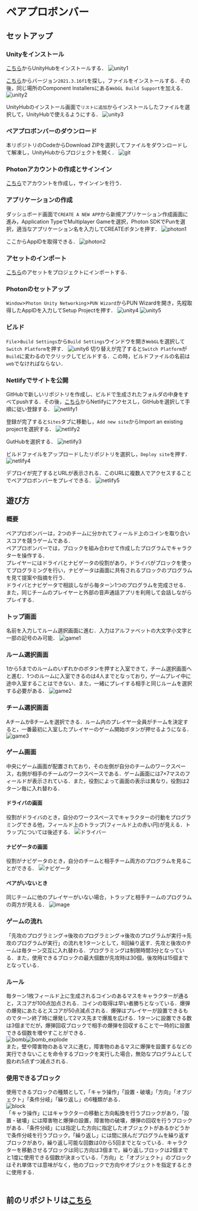 # ペアプロボンバー

## セットアップ
### Unityをインストール
[こちら](https://unity.com/ja/download)からUnityHubをインストールする．
![unity1](https://user-images.githubusercontent.com/73092824/218959511-30929ebe-d41d-423d-bde4-8cb9ec739981.png)

[こちら](https://unity.com/releases/editor/qa/lts-releases)からバージョン`2021.3.16f1`を探し，ファイルをインストールする．その後，同じ場所のComponent Installersにある`WebGL Build Support`を加える．
![unity2](https://user-images.githubusercontent.com/73092824/218961211-ed7ead38-2dc1-4ae6-893d-e6b12e3880ff.png)

UnityHubのインストール画面で`リストに追加`からインストールしたファイルを選択して，UnityHubで使えるようにする．
![unity3](https://user-images.githubusercontent.com/73092824/218961608-b0721a31-e777-4ef4-9f59-fa0bcb4a13c8.png)

### ペアプロボンバーのダウンロード
本リポジトリのCodeからDownload ZIPを選択してファイルをダウンロードして解凍し，UnityHubからプロジェクトを開く．
![git](https://user-images.githubusercontent.com/73092824/218962208-277976ef-476d-4f55-8dd2-fcb615245974.png)

### Photonアカウントの作成とサインイン
[こちら](https://www.photonengine.com/ja-JP/PUN)でアカウントを作成し，サインインを行う．

### アプリケーションの作成
ダッシュボード画面で`CREATE A NEW APP`から新規アプリケーション作成画面に進み，Application TypeでMultiplayer Gameを選択，Photon SDKでPunを選択，適当なアプリケーション名を入力してCREATEボタンを押す．
![photon1](https://user-images.githubusercontent.com/73092824/218963420-4c4139fa-ae2b-4b6c-b748-9b863d9476bc.png)

ここからAppIDを取得できる．
![photon2](https://user-images.githubusercontent.com/73092824/218964794-ebf41668-4b87-4747-9e02-d8011b06ac47.png)

### アセットのインポート
[こちら](https://assetstore.unity.com/packages/tools/network/pun-2-free-119922)のアセットをプロジェクトにインポートする．

### Photonのセットアップ
`Window`>`Photon Unity Networking`>`PUN Wizard`からPUN Wizardを開き，先程取得したAppIDを入力してSetup Projectを押す．
![unity4](https://user-images.githubusercontent.com/73092824/218967433-dc083ee3-fe36-4c5c-aca1-477421299377.png)
![unity5](https://user-images.githubusercontent.com/73092824/218967477-25f3ee4c-1f22-4ad4-8fb6-9719b409b564.png)

### ビルド
`File`>`Build Settings`から`Build Settings`ウインドウを開き`WebGL`を選択して`Switch Platform`を押す．
![unity6](https://user-images.githubusercontent.com/73092824/218967488-5699d7d7-5099-4111-864a-fea46bed2546.png)
切り替えが完了すると`Switch Platform`が`Build`に変わるのでクリックしてビルドする．この時，ビルドファイルの名前は`web`でなければならない．

### Netlifyでサイトを公開
GitHubで新しいリポジトリを作成し、ビルドで生成されたフォルダの中身をすべてpushする．その後，[こちら](https://app.netlify.com/)からNetlifyにアクセスし，GitHubを選択して手順に従い登録する．
![netlify1](https://user-images.githubusercontent.com/73092824/218970696-1a202f6c-41e9-4e83-b4e2-fb67e8388010.png)

登録が完了すると`Sites`タブに移動し，`Add new site`からImport an existing projectを選択する．
![netlify2](https://user-images.githubusercontent.com/73092824/218970726-74f82321-1788-42e9-a13c-9ea3219c1d21.png)

GutHubを選択する．
![netlify3](https://user-images.githubusercontent.com/73092824/218970745-7eb76f6e-c58b-4768-9ab4-d50c21ccc975.png)

ビルドファイルをアップロードしたリポジトリを選択し，`Deploy site`を押す．
![netlify4](https://user-images.githubusercontent.com/73092824/218970780-0eb42da8-a1a8-42ed-889b-f9aa48d46fb2.png)

デプロイが完了するとURLが表示される．このURLに複数人でアクセスすることでペアプロボンバーをプレイできる．
![netlify5](https://user-images.githubusercontent.com/73092824/218971250-3b3cf514-42ac-41f1-a249-db27087ee27e.png)



## 遊び方
### 概要
ペアプロボンバーは，2つのチームに分かれてフィールド上のコインを取り合いスコアを競うゲームである．  
ペアプロボンバーでは，ブロックを組み合わせて作成したプログラムでキャラクターを操作する．  
プレイヤーにはドライバとナビゲータの役割があり，ドライバがブロックを使ってプログラミングを行い，ナビゲータは画面に共有されるブロックのプログラムを見て提案や指摘を行う．  
ドライバとナビゲータで相談しながら毎ターン1つのプログラムを完成させる．また，同じチームのプレイヤーと外部の音声通話アプリを利用して会話しながらプレイする．

### トップ画面
名前を入力してルーム選択画面に進む．入力はアルファベットの大文字小文字と一部の記号のみ可能．
![game1](https://user-images.githubusercontent.com/73092824/218977072-2f9e7857-b3e2-404a-ba48-038504b65789.png)

### ルーム選択画面
1から5までのルームのいずれかのボタンを押すと入室できて，チーム選択画面へと進む．1つのルームに入室できるのは4人までとなっており，ゲームプレイ中に途中入室することはできない．また，一緒にプレイする相手と同じルームを選択する必要がある．
![game2](https://user-images.githubusercontent.com/73092824/218977092-92cff413-fda1-4625-b4f0-b4ca0414e35b.png)

### チーム選択画面
AチームかBチームを選択できる．ルーム内のプレイヤー全員がチームを決定すると，一番最初に入室したプレイヤーのゲーム開始ボタンが押せるようになる．
![game3](https://user-images.githubusercontent.com/73092824/218977138-0f5dedf8-56ab-46f1-a8d8-4601841703eb.png)

### ゲーム画面
中央にゲーム画面が配置されており，その左側が自分のチームのワークスペース，右側が相手のチームのワークスペースである．ゲーム画面には7×7マスのフィールドが表示されている．また，役割によって画面の表示は異なり，役割は2ターン毎に入れ替わる．

#### ドライバの画面
役割がドライバのとき，自分のワークスペースでキャラクターの行動をプログラミングできる他，フィールド上のトラップ(フィールド上の赤い円)が見える．トラップについては後述する．
![ドライバー](https://user-images.githubusercontent.com/73092824/218981686-052d70ec-e88e-4914-8dc4-4c67d527cd62.png)

#### ナビゲータの画面
役割がナビゲータのとき，自分のチームと相手チーム両方のプログラムを見ることができる．
![ナビゲータ](https://user-images.githubusercontent.com/73092824/218981633-47ae5f2c-afed-4049-ba12-08fecb6a30a2.png)

#### ペアがいないとき
同じチームに他のプレイヤーがいない場合，トラップと相手チームのプログラムの両方が見える．
![image](https://user-images.githubusercontent.com/73092824/218985609-23b483e7-dc5c-43d2-b6f5-3c55d4da0338.png)

### ゲームの流れ
「先攻のプログラミング→後攻のプログラミング→後攻のプログラムが実行→先攻のプログラムが実行」の流れを1ターンとして，8回繰り返す．先攻と後攻のチームは毎ターン交互に入れ替わる．プログラミングは制限時間3分となっている．また，使用できるブロックの最大個数が先攻時は30個，後攻時は15個までとなっている．

### ルール
毎ターン1枚フィールド上に生成されるコインのあるマスをキャラクターが通ると，スコアが100点加点される．コインの取得は早い者勝ちとなっている．爆弾の爆発にあたるとスコアが50点減点される．爆弾はプレイヤーが設置できるものでターン終了時に爆発して2マス先まで爆風を広げる．1ターンに設置できる数は3個までだが，爆弾回収ブロックで相手の爆弾を回収することで一時的に設置できる個数を増やすことができる．  
![bomb](https://user-images.githubusercontent.com/73092824/218987374-3d2db257-56ea-4238-8cfc-83307971e785.png)![bomb_explode](https://user-images.githubusercontent.com/73092824/218986117-67200ac8-9f0c-4cb9-93c4-58531fb0e316.png)  
また，壁や障害物のあるマスに進む，障害物のあるマスに爆弾を設置するなどの実行できないことを命令するブロックを実行した場合，無効なプログラムとして扱われ5点ずつ減点される．

### 使用できるブロック
使用できるブロックの種類として，「キャラ操作」「設置・破壊」「方向」「オブジェクト」「条件分岐」「繰り返し」の6種類がある．  
![block](https://user-images.githubusercontent.com/73092824/218989512-193613a1-0a0f-4e60-bc56-3741e61a4bd7.png)  
「キャラ操作」にはキャラクターの移動と方向転換を行うブロックがあり，「設置・破壊」には障害物と爆弾の設置，障害物の破壊，爆弾の回収を行うブロックがある．「条件分岐」には指定した方向に指定したオブジェクトがあるかどうかで条件分岐を行うブロック，「繰り返し」には間に挟んだプログラムを繰り返すブロックがあり，繰り返し可能な回数は0から5回までとなっている．キャラクターを移動させるブロックは同じ方向は3個まで，繰り返しブロックは2個までと1度に使用できる個数が決まっている．「方向」と「オブジェクト」のブロックはそれ単体では意味がなく，他のブロックで方向やオブジェクトを指定するときに使用する．  
　　
## 前のリポジトリは[こちら](https://github.com/e1b19059/nakamura_sotuken)
